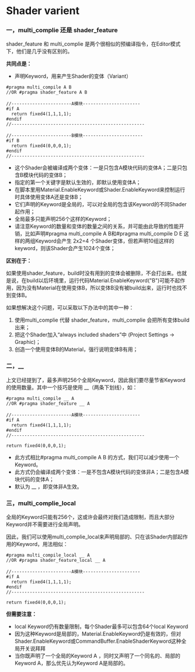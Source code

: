 # Shader varient



### 一，multi\_complie 还是 shader\_feature

shader\_feature 和 multi\_complie 是两个很相似的预编译指令，在Editor模式下，他们是几乎没有区别的。

**共同点是：**

* 声明Keyword，用来产生Shader的变体（Variant）

```text
#pragma multi_compile A B
//OR #pragma shader_feature A B

//-----------------------A模块----------------------
#if A
  return fixed4(1,1,1,1); 
#endif 
//---------------------------------------------------

//-----------------------B模块-----------------------
#if B
  return fixed4(0,0,0,1); 
#endif
//---------------------------------------------------
```

* 这个Shader会被编译成两个变体：一是只包含A模块代码的变体A；二是只包含B模块代码的变体B；
* 指定的第一个关键字是默认生效的，即默认使用变体A；
* 在脚本里用Material.EnableKeyword或Shader.EnableKeyword来控制运行时具体使用变体A还是变体B；
* 它们声明的Keyword是全局的，可以对全局的包含该Keyword的不同Shader起作用；
* 全局最多只能声明256个这样的Keyword；
* 请注意Keyword的数量和变体的数量之间的关系，并可能由此导致的性能开销，比如声明\#pragma multi\_compile A B和\#pragma multi\_compile D E 这样的两组Keyword会产生 2x2=4 个Shader变体，但若声明10组这样的keyword，则该Shader会产生1024个变体；

**区别在于：**

如果使用shader\_feature，build时没有用到的变体会被删除，不会打出来。也就是说，在build以后环境里，运行代码Material.EnableKeyword\("B"\)可能不起作用，因为没有Material在使用变体B，所以变体B没有被build出来，运行时也找不到变体B。

如果想解决这个问题，可以采取以下办法中的其中一种：

1. 使用multi\_complie 代替 shader\_feature，multi\_complie 会把所有变体build出来；
2. 把这个Shader加入“always included shaders”中 \(Project Settings -&gt; Graphic\)；
3. 创造一个使用变体B的Material，强行说明变体B有用；

### 二，\_\_

上文已经提到了，最多声明256个全局Keyword，因此我们要尽量节省Keyword的使用数量。其中一个技巧是使用 \_\_（两条下划线），如：

```text
#pragma multi_compile __ A
//OR #pragma shader_feature __ A

//-----------------------A模块----------------------
#if A
  return fixed4(1,1,1,1); 
#endif 
//---------------------------------------------------

return fixed4(0,0,0,1);
```

* 此方式相比\#pragma multi\_compile A B 的方式，我们可以减少使用一个Keyword。
* 此方式仍会编译成两个变体：一是不包含A模块代码的变体非A；二是包含A模块代码的变体A；
* 默认为 \_\_ ，即变体非A生效。

### 三，multi\_complie\_local

全局的Keyword只能有256个，这或许会最终对我们造成限制，而且大部分Keyword并不需要进行全局声明。

因此，我们可以使用multi\_complie\_local来声明局部的、只在该Shader内部起作用的Keyword，用法相似：

```text
#pragma multi_compile_local __ A
//OR #pragma shader_feature_local __ A

//-----------------------A模块----------------------
#if A
  return fixed4(1,1,1,1); 
#endif 
//---------------------------------------------------

return fixed4(0,0,0,1);
```

**但需要注意：**

* local Keyword仍有数量限制，每个Shader最多可以包含64个local Keyword
* 因为这种Keyword是局部的，Material.EnableKeyword仍是有效的，但对Shader.EnableKeyword或CommandBuffer.EnableShaderKeyword这种全局开关说拜拜
* 当你既声明了一个全局的Keyword A ，同时又声明了一个同名的、局部的Keyword A，那么优先认为Keyword A是局部的。


